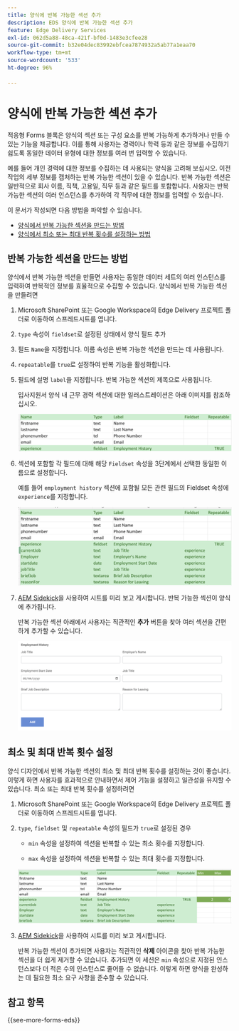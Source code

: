 ```yaml
---
title: 양식에 반복 가능한 섹션 추가
description: EDS 양식에 반복 가능한 섹션 추가
feature: Edge Delivery Services
exl-id: 062d5a88-48ca-421f-bf0d-1483e3cfee28
source-git-commit: b32e04dec83992ebfcea7874932a5ab77a1eaa70
workflow-type: tm+mt
source-wordcount: '533'
ht-degree: 96%

---
```


# 양식에 반복 가능한 섹션 추가

적응형 Forms 블록은 양식의 섹션 또는 구성 요소를 반복 가능하게 추가하거나 만들 수 있는 기능을 제공합니다. 이를 통해 사용자는 경력이나 학력 등과 같은 정보를 수집하기 쉽도록 동일한 데이터 유형에 대한 정보를 여러 번 입력할 수 있습니다.

예를 들어 개인 경력에 대한 정보를 수집하는 데 사용되는 양식을 고려해 보십시오. 이전 작업의 세부 정보를 캡처하는 반복 가능한 섹션이 있을 수 있습니다. 반복 가능한 섹션은 일반적으로 회사 이름, 직책, 고용일, 직무 등과 같은 필드를 포함합니다. 사용자는 반복 가능한 섹션의 여러 인스턴스를 추가하여 각 직무에 대한 정보를 입력할 수 있습니다.

이 문서가 작성되면 다음 방법을 파악할 수 있습니다.

* [양식에서 반복 가능한 섹션을 만드는 방법](#add-repeatable-sections-to-a-form)
* [양식에서 최소 또는 최대 반복 횟수를 설정하는 방법](#set-minimum-or-maximum-number-of-repetitions-for-a-repeatable-section)

## 반복 가능한 섹션을 만드는 방법

양식에서 반복 가능한 섹션을 만들면 사용자는 동일한 데이터 세트의 여러 인스턴스를 입력하여 반복적인 정보를 효율적으로 수집할 수 있습니다. 양식에서 반복 가능한 섹션을 만들려면

1. Microsoft SharePoint 또는 Google Workspace의 Edge Delivery 프로젝트 폴더로 이동하여 스프레드시트를 엽니다.

1. `type` 속성이 `fieldset`로 설정된 상태에서 양식 필드 추가
1. 필드 `Name`을 지정합니다. 이름 속성은 반복 가능한 섹션을 만드는 데 사용됩니다.
1. `repeatable`를 `true`로 설정하여 반복 기능을 활성화합니다.
1. 필드에 설명 `label`을 지정합니다. 반복 가능한 섹션의 제목으로 사용됩니다.

   입사지원서 양식 내 근무 경력 섹션에 대한 일러스트레이션은 아래 이미지를 참조하십시오.

   ![](/help/edge/assets/repeatable-section-example-job-application-form.png)

1. 섹션에 포함할 각 필드에 대해 해당 `Fieldset` 속성을 3단계에서 선택한 동일한 이름으로 설정합니다.

   예를 들어 `employment history` 섹션에 포함될 모든 관련 필드의 Fieldset 속성에 `experience`를 지정합니다.

   ![반복 가능한 섹션 필드 및 해당 속성의 예](/help/edge/assets/repeatable-section--mention-fieldset-name-example-job-application-form.png)

1. [AEM Sidekick](https://www.aem.live/developer/tutorial#preview-and-publish-your-content)을 사용하여 시트를 미리 보고 게시합니다. 반복 가능한 섹션이 양식에 추가됩니다.

   반복 가능한 섹션 아래에서 사용자는 직관적인 **추가** 버튼을 찾아 여러 섹션을 간편하게 추가할 수 있습니다.

   ![반복 가능한 섹션, 여러 섹션을 추가하는 추가 버튼 ](/help/edge/assets/repeatable-section-example.png)


## 최소 및 최대 반복 횟수 설정

양식 디자인에서 반복 가능한 섹션의 최소 및 최대 반복 횟수를 설정하는 것이 좋습니다. 이렇게 하면 사용자를 효과적으로 안내하면서 제어 기능을 설정하고 일관성을 유지할 수 있습니다. 최소 또는 최대 반복 횟수를 설정하려면

1. Microsoft SharePoint 또는 Google Workspace의 Edge Delivery 프로젝트 폴더로 이동하여 스프레드시트를 엽니다.

1. `type`, `fieldset` 및 `repeatable` 속성의 필드가 `true`로 설정된 경우

   * `min` 속성을 설정하여 섹션을 반복할 수 있는 최소 횟수를 지정합니다.

   * `max` 속성을 설정하여 섹션을 반복할 수 있는 최대 횟수를 지정합니다.

   ![최소 및 최대 속성을 설정하여 섹션을 반복할 수 있는 횟수를 지정합니다.](/help/edge/assets/repeatable-section-set-min-max.png)

1. [AEM Sidekick](https://www.aem.live/developer/tutorial#preview-and-publish-your-content)을 사용하여 시트를 미리 보고 게시합니다.

   반복 가능한 섹션이 추가되면 사용자는 직관적인 **삭제** 아이콘을 찾아 반복 가능한 섹션을 더 쉽게 제거할 수 있습니다. 추가되면 이 세션은 `min` 속성으로 지정된 인스턴스보다 더 적은 수의 인스턴스로 줄어들 수 없습니다. 이렇게 하면 양식을 완성하는 데 필요한 최소 요구 사항을 준수할 수 있습니다.

<!--

For example, consider a form used to collect information from users applying for a loan. . You may have a repeatable section for capturing details of each co-applicant. The repeatable section would typically contain fields such as co-co-applicant

The form allows users to provide personal information, including details of the co-applicants. Users can enter details for co-applicants, with this section being repeatable.

![Repeatable sections in forms](/help/forms/assets/eds-repeatable.png)

## Prerequisites

The [Adaptive Forms Block is enabled](/help/edge/docs/forms/create-forms.md) for your Edge Delivery Services project. 

## Add a repeatable section to a form 

Let's take an example of a loan application form. The form enables users to submit personal information. You can include co-applicant details using repeatable sections, with the option to add a minimum and maximum of three co-applicant sections.

"_You can use a Microsoft Excel file on your SharePoint Site or Google Sheet file on Google Drive to develop a form. Examples in this document are based on a [Microsoft Excel file on your SharePoint Site](https://www.aem.live/docs/setup-customer-SharePoint)._" 


To add repeatable sections in Edge Delivery:

1. [Author a form using Microsoft Excel](#author-form)
2. [Preview and publish the form](#preview-form)

### Author a form using Microsoft Excel {#author-form}

1. Go to your Edge Deliver project folder on Microsoft SharePoint or Google Workspace and open your spreadsheet. For example, open an a spreadsheet named `loan-application.xlsx`.

1. Add a new columns labeled `Repeatable` to the sheet contaning your form fields. By default, the `shared-default` sheet contains the form fields.  

1. Add new columns labeled as `Repeatable`, `Min`, and `Max` in your Microsoft Excel file.
1. Specify the value for the `Repeatable` column as `True` for the fieldset that you want to make repeatable.
1. Specify the values for the `Min` and `Max` columns. The `Min` value represents the minimum number of occurrences for which the panel repeats, while the `Max` value represents the maximum number of occurrences for which the panel repeats.
1. Save your Microsoft Excel file.
     
>[!NOTE]
>
> Here is the [Loan application](/help/forms/assets/loan-application.xlsx) excel sheet for your reference. 

### Preview/Publish the form using your Edge Delivery Service

1. Open or create new document file in a Microsft SharePoint Site to embed the Excel sheet  in it using a `Form Block`. For example, open the `index` file and add a `Form Block`.
2. Open the command prompt, navigate to your AEM Edge Delivery project directory on your local machine, and execute the command as `aem up`.

The form is accessible at `https://localhost:3000`, where clicking the `Add` button adds new repeatable section for entering co-applicant details. You can also delete the the repeatable section by clicking the `Delete` button. 

>[!NOTE]
>
> If you encounter a "Page Not Found" error while accessing your form at localhost, add the directory name of the Microsoft SharePoint Site in front of the URL where your form is located. For example, `http://localhost:3000/<dir-name>/`

-->


## 참고 항목

{{see-more-forms-eds}}

